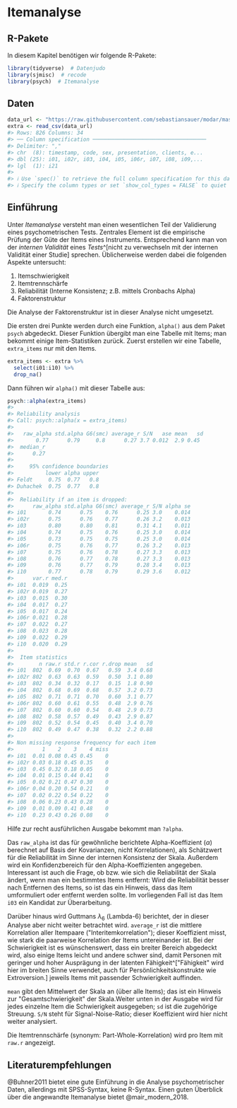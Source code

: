 
# Itemanalyse



## R-Pakete


In diesem Kapitel benötigen wir folgende R-Pakete:



```r
library(tidyverse)  # Datenjudo
library(sjmisc)  # recode
library(psych)  # Itemanalyse
```







## Daten



```r
data_url <- "https://raw.githubusercontent.com/sebastiansauer/modar/master/datasets/extra.csv"
extra <- read_csv(data_url)
#> Rows: 826 Columns: 34
#> ── Column specification ────────────────────────────────────
#> Delimiter: ","
#> chr  (8): timestamp, code, sex, presentation, clients, e...
#> dbl (25): i01, i02r, i03, i04, i05, i06r, i07, i08, i09,...
#> lgl  (1): i21
#> 
#> ℹ Use `spec()` to retrieve the full column specification for this data.
#> ℹ Specify the column types or set `show_col_types = FALSE` to quiet this message.
```

## Einführung

Unter *Itemanalyse* versteht man einen wesentlichen Teil der Validierung eines psychometrischen Tests. Zentrales Element ist die empirische Prüfung der Güte der Items eines Instruments. Entsprechend kann man von der *internen Validität* eines *Tests*^[nicht zu verwechseln mit der internen Validität einer Studie] sprechen. Üblicherweise werden dabei die folgenden Aspekte untersucht:

1. Itemschwierigkeit
2. Itemtrennschärfe
3. Reliabilität (Interne Konsistenz; z.B. mittels Cronbachs Alpha)
3. Faktorenstruktur


Die Analyse der Faktorenstruktur ist in dieser Analyse nicht umgesetzt.


Die ersten drei Punkte werden durch eine Funktion, `alpha()` aus dem Paket `psych` abgedeckt. 
Dieser Funktion übergibt man eine Tabelle mit Items; man bekommt einige Item-Statistiken zurück. 
Zuerst erstellen wir eine Tabelle, `extra_items` nur mit den Items.


```r
extra_items <- extra %>% 
  select(i01:i10) %>% 
  drop_na()
```


Dann führen wir `alpha()` mit dieser Tabelle aus: 


```r
psych::alpha(extra_items)
#> 
#> Reliability analysis   
#> Call: psych::alpha(x = extra_items)
#> 
#>   raw_alpha std.alpha G6(smc) average_r S/N   ase mean   sd
#>       0.77      0.79     0.8      0.27 3.7 0.012  2.9 0.45
#>  median_r
#>      0.27
#> 
#>     95% confidence boundaries 
#>          lower alpha upper
#> Feldt     0.75  0.77   0.8
#> Duhachek  0.75  0.77   0.8
#> 
#>  Reliability if an item is dropped:
#>      raw_alpha std.alpha G6(smc) average_r S/N alpha se
#> i01       0.74      0.75    0.76      0.25 3.0    0.014
#> i02r      0.75      0.76    0.77      0.26 3.2    0.013
#> i03       0.80      0.80    0.81      0.31 4.1    0.011
#> i04       0.74      0.75    0.76      0.25 3.0    0.014
#> i05       0.73      0.75    0.75      0.25 3.0    0.014
#> i06r      0.75      0.76    0.77      0.26 3.2    0.013
#> i07       0.75      0.76    0.78      0.27 3.3    0.013
#> i08       0.76      0.77    0.78      0.27 3.3    0.013
#> i09       0.76      0.77    0.79      0.28 3.4    0.013
#> i10       0.77      0.78    0.79      0.29 3.6    0.012
#>      var.r med.r
#> i01  0.019  0.25
#> i02r 0.019  0.27
#> i03  0.015  0.30
#> i04  0.017  0.27
#> i05  0.017  0.24
#> i06r 0.021  0.28
#> i07  0.022  0.27
#> i08  0.023  0.28
#> i09  0.022  0.29
#> i10  0.020  0.29
#> 
#>  Item statistics 
#>        n raw.r std.r r.cor r.drop mean   sd
#> i01  802  0.69  0.70  0.67   0.59  3.4 0.68
#> i02r 802  0.63  0.63  0.59   0.50  3.1 0.80
#> i03  802  0.34  0.32  0.17   0.15  1.8 0.90
#> i04  802  0.68  0.69  0.68   0.57  3.2 0.73
#> i05  802  0.71  0.71  0.70   0.60  3.1 0.77
#> i06r 802  0.60  0.61  0.55   0.48  2.9 0.76
#> i07  802  0.60  0.60  0.54   0.48  2.9 0.73
#> i08  802  0.58  0.57  0.49   0.43  2.9 0.87
#> i09  802  0.52  0.54  0.45   0.40  3.4 0.70
#> i10  802  0.49  0.47  0.38   0.32  2.2 0.88
#> 
#> Non missing response frequency for each item
#>         1    2    3    4 miss
#> i01  0.01 0.08 0.45 0.45    0
#> i02r 0.03 0.18 0.45 0.35    0
#> i03  0.45 0.32 0.18 0.05    0
#> i04  0.01 0.15 0.44 0.41    0
#> i05  0.02 0.21 0.47 0.30    0
#> i06r 0.04 0.20 0.54 0.21    0
#> i07  0.02 0.22 0.54 0.22    0
#> i08  0.06 0.23 0.43 0.28    0
#> i09  0.01 0.09 0.41 0.48    0
#> i10  0.23 0.43 0.26 0.08    0
```

Hilfe zur recht ausführlichen Ausgabe bekommt man `?alpha`.

Das `raw_alpha` ist das für gewöhnliche berichtete Alpha-Koeffizient ($\alpha$) berechnet auf Basis der Kovarianzen, nicht Korrelationen), als Schätzwert für die Reliabilität im Sinne der internen Konsistenz der Skala.  Außerdem wird ein Konfidenzbereich für den Alpha-Koeffizienten angegeben.  Interessant ist auch die Frage, ob bzw. wie sich die Reliabilität der Skala ändert, wenn man ein bestimmtes Items entfernt: Wird die Reliabilität besser nach Entfernen des Items, so ist das ein Hinweis, dass das Item umformuliert oder entfernt werden sollte. Im vorliegenden Fall ist das Item `i03` ein Kandidat zur Überarbeitung.

Darüber hinaus wird Guttmans $\lambda_6$ (Lambda-6) berichtet, der in dieser Analyse aber nicht weiter betrachtet wird. `average_r` ist die mittlere Korrelation aller Itempaare ("Interitemkorrelation"); dieser Koeffizient misst, wie stark die paarweise Korrelation der Items untereinander ist. Bei der Schwierigkeit ist es wünschenswert, dass ein breiter Bereich abgedeckt wird, also einige Items leicht und andere schwer sind, damit Personen mit geringer und hoher Ausprägung in der latenten Fähigkeit^["Fähigkeit" wird hier im breiten Sinne verwendet, auch für Persönlichkeitskonstrukte wie Extroversion.] jeweils Items mit passender Schwierigkeit auffinden.


`mean` gibt den Mittelwert der Skala an (über alle Items); das ist ein Hinweis zur "Gesamtschwierigkeit" der Skala.Weiter unten in der Ausgabe wird für jedes einzelne Item die Schwierigkeit ausgegeben; `sd` ist die zugehörige Streuung. `S/N` steht für Signal-Noise-Ratio; dieser Koeffizient wird hier nicht weiter analysiert.

Die Itemtrennschärfe (synonym: Part-Whole-Korrelation) wird pro Item mit `raw.r` angezeigt.





## Literaturempfehlungen

@Buhner2011 bietet eine gute Einführung in die Analyse psychometrischer Daten, allerdings mit SPSS-Syntax, keine R-Syntax.
Einen guten Überblick über die angewandte Itemanalyse bietet @mair_modern_2018.




